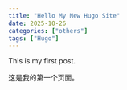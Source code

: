 ```yaml
---
title: "Hello My New Hugo Site"
date: 2025-10-26
categories: ["others"]
tags: ["Hugo"]
---
```


This is my first post.

这是我的第一个页面。    
